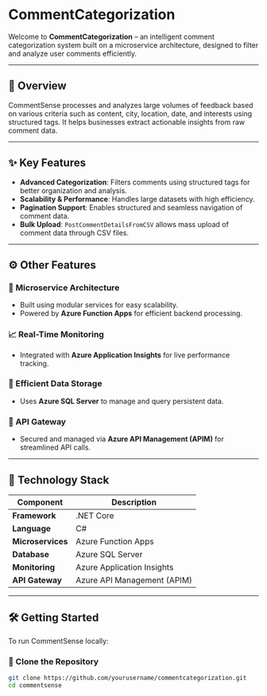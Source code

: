 # CommentCategorization

Welcome to **CommentCategorization** – an intelligent comment categorization system built on a microservice architecture, designed to filter and analyze user comments efficiently.

---

## 🚀 Overview

CommentSense processes and analyzes large volumes of feedback based on various criteria such as content, city, location, date, and interests using structured tags. It helps businesses extract actionable insights from raw comment data.

---

## ✨ Key Features

- **Advanced Categorization**: Filters comments using structured tags for better organization and analysis.
- **Scalability & Performance**: Handles large datasets with high efficiency.
- **Pagination Support**: Enables structured and seamless navigation of comment data.
- **Bulk Upload**: `PostCommentDetailsFromCSV` allows mass upload of comment data through CSV files.

---

## ⚙️ Other Features

### 🧱 Microservice Architecture
- Built using modular services for easy scalability.
- Powered by **Azure Function Apps** for efficient backend processing.

### 📈 Real-Time Monitoring
- Integrated with **Azure Application Insights** for live performance tracking.

### 💾 Efficient Data Storage
- Uses **Azure SQL Server** to manage and query persistent data.

### 🔐 API Gateway
- Secured and managed via **Azure API Management (APIM)** for streamlined API calls.

---

## 🧰 Technology Stack

| Component          | Description                                      |
|-------------------|--------------------------------------------------|
| **Framework**      | .NET Core                                        |
| **Language**       | C#                                               |
| **Microservices**  | Azure Function Apps                              |
| **Database**       | Azure SQL Server                                 |
| **Monitoring**     | Azure Application Insights                       |
| **API Gateway**    | Azure API Management (APIM)                      |

---

## 🛠️ Getting Started

To run CommentSense locally:

### 🔁 Clone the Repository

```bash
git clone https://github.com/yourusername/commentcategorization.git
cd commentsense
